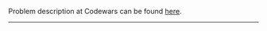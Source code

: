 Problem description at Codewars can be found
[here](https://www.codewars.com/kata/5720a1cb65a504fdff0003e2/train/python).

-------------


